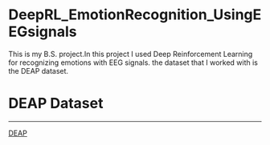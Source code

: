 # DeepRL_EmotionRecognition_UsingEEGsignals
 
 This is my B.S. project.In this project I used Deep Reinforcement Learning for recognizing emotions with EEG signals.
 the dataset that I worked with is the DEAP dataset.
 
# DEAP Dataset
---
[DEAP](http://www.eecs.qmul.ac.uk/mmv/datasets/deap/index.html)